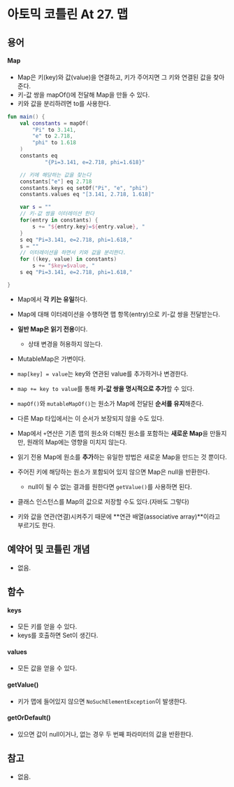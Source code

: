 # 아토믹 코틀린 At 27. 맵

## 용어

#### Map
- Map은 키(key)와 값(value)을 연결하고, 키가 주어지면 그 키와 연결된 값을 찾아준다.
- 키-값 쌍을 mapOf()에 전달해 Map을 만들 수 있다.
- 키와 값을 분리하려면 to를 사용한다.

```kotlin
fun main() {
    val constants = mapOf(
        "Pi" to 3.141,
        "e" to 2.718,
        "phi" to 1.618
    )
    constants eq
            "{Pi=3.141, e=2.718, phi=1.618}"

    // 키에 해당하는 값을 찾는다
    constants["e"] eq 2.718
    constants.keys eq setOf("Pi", "e", "phi")
    constants.values eq "[3.141, 2.718, 1.618]"

    var s = ""
    // 키-값 쌍을 이터레이션 한다
    for(entry in constants) {
        s += "${entry.key}=${entry.value}, "
    }
    s eq "Pi=3.141, e=2.718, phi=1.618,"
    s = ""
    // 이터레이션을 하면서 키와 값을 분리한다.
    for ((key, value) in constants)
        s += "$key=$value, "
    s eq "Pi=3.141, e=2.718, phi=1.618,"

}
```

- Map에서 **각 키는 유일**하다.
- Map에 대해 이터레이션을 수행하면 맵 항목(entry)으로 키-값 쌍을 전달받는다.
- **일반 Map은 읽기 전용**이다.
  - 상태 변경을 허용하지 않는다.
- MutableMap은 가변이다.

- `map[key] = value`는 key와 연관된 value를 추가하거나 변경한다.
- `map += key to value`를 통해 **키-값 쌍을 명시적으로 추가**할 수 있다.
- `mapOf()`와 `mutableMapOf()`는 원소가 Map에 전달된 **순서를 유지**해준다. 
- 다른 Map 타입에서는 이 순서가 보장되지 않을 수도 있다.

- Map에서 `+`연산은 기존 맵의 원소와 더해진 원소를 포함하는 **새로운 Map**을 만들지만, 원래의 Map에는 영향을 미치지 않는다.
- 읽기 전용 Map에 원소를 **추가**하는 유일한 방법은 새로운 Map을 만드는 것 뿐이다.
- 주어진 키에 해당하는 원소가 포함되어 있지 않으면 Map은 null을 반환한다. 
  - null이 될 수 없는 결과를 원한다면 `getValue()`를 사용하면 된다.
- 클래스 인스턴스를 Map의 값으로 저장할 수도 있다.(자바도 그렇다)
- 키와 값을 연관(연결)시켜주기 때문에 **연관 배열(associative array)**이라고 부르기도 한다.

## 예약어 및 코틀린 개념

- 없음.

## 함수

#### keys
- 모든 키를 얻을 수 있다.
- keys를 호출하면 Set이 생긴다.


#### values
- 모든 값을 얻을 수 있다.

#### getValue()
- 키가 맵에 들어있지 않으면 `NoSuchElementException`이 발생한다.

#### getOrDefault()
- 있으면 값이 null이거나, 없는 경우 두 번째 파라미터의 값을 반환한다.

## 참고

- 없음.
